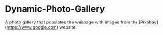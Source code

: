 # Dynamic-Photo-Gallery
A photo gallery that populates the webpage with images from the [Pixabay] (https://www.google.com) website
